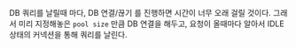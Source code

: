 DB 쿼리를 날릴때 마다, DB 연결/끊기 를 진행하면 시간이 너무 오래 걸릴 것이다.
그래서 미리 지정해놓은 `pool size` 만큼 DB 연결을 해두고, 요청이 올때마다 알아서 IDLE 상태의 커넥션을 통해 쿼리를 날린다.